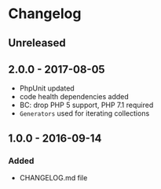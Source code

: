 # Changelog

<!-- There is always Unreleased section on the top. Subsections (Added, Changed, Fixed, Removed) should be added as needed. -->
## Unreleased

## 2.0.0 - 2017-08-05
- PhpUnit updated
- code health dependencies added
- BC: drop PHP 5 support, PHP 7.1 required
- `Generators` used for iterating collections

## 1.0.0 - 2016-09-14
### Added
- CHANGELOG.md file
